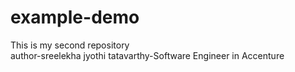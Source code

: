 # example-demo
This is my second repository
<br>
author-sreelekha jyothi tatavarthy-Software Engineer in Accenture
